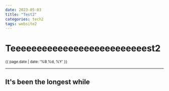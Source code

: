 ```yaml
---
date: 2023-05-03
title: "Test2"
categories: tech2
tags: website2
---
```


# Teeeeeeeeeeeeeeeeeeeeeeeeeest2

<small>{{ page.date | date: '%B %d, %Y' }}</small>

---

## It's been the longest while
